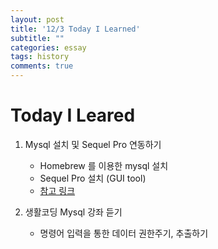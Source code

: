```yaml
---
layout: post
title: '12/3 Today I Learned'
subtitle: ""
categories: essay
tags: history
comments: true
---
```


# Today I Leared


1. Mysql 설치 및 Sequel Pro 연동하기 
    - Homebrew 를 이용한 mysql 설치
    - Sequel Pro 설치 (GUI tool)
    - [참고 링크](https://gist.github.com/joeyklee/5ada6a254804c33dbebbca4161277836)
    
2. 생활코딩 Mysql 강좌 듣기
    -   명령어 입력을 통한 데이터 권한주기, 추출하기
        
